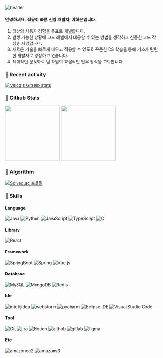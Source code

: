 ![header](https://capsule-render.vercel.app/api?type=waving&color=FDCBE5&height=250&section=header&text=Hi%20there!&fontSize=80)


#### 안녕하세요. 적응이 빠른 신입 개발자, 이하은입니다.

1. 최상의 사용자 경험을 목표로 개발합니다.<br>
2. 발생 가능한 상황에 코드 레벨에서 대응할 수 있는 방법을 생각하고 신중한 코드 작성을 지향합니다.<br>
3. 새로운 기술을 빠르게 배우고 적용할 수 있도록 꾸준한 CS 학습을 통해 기초가 탄탄한 개발자로 성장하고 있습니다.<br>
4. 체계적인 문서화로 팀 차원의 효율적인 업무 방식을 고민합니다.<br>

<h3>📍 Recent activity</h3>

[![Velog's GitHub stats](https://velog-readme-stats.vercel.app/api?name=haisley77)](https://velog.io/@haisley77)


<h3>📍 Github Stats</h3>
<p align="left">
  <img height="180em" src="https://github-readme-stats.vercel.app/api?username=haisley77&show_icons=true&include_all_commits=true&bg_color=30,e96443,904e95&title_color=fff&text_color=fff">
  <img height="180em" src="https://github-readme-stats.vercel.app/api/top-langs/?username=haisley77&layout=compact&bg_color=30,e96443,904e95&title_color=fff&text_color=fff">
</p>

<h3>📍 Algorithm</h3>

[![Solved.ac
프로필](http://mazassumnida.wtf/api/v2/generate_badge?boj=haisley)](https://solved.ac/haisley)


<h3>📍 Skills</h3>
<h4>Language</h4>
<p>
  <img alt="Java" src="https://img.shields.io/badge/Java-007396.svg?&style=for-the-badge&logo=Java&logoColor=white">
  <img alt="Python" src="https://img.shields.io/badge/Python-3776AB.svg?&style=for-the-badge&logo=Python&logoColor=white">
  <img alt="JavaScript" src="https://img.shields.io/badge/JavaScript-F7DF1E.svg?&style=for-the-badge&logo=JavaScript&logoColor=white">
  <img alt="TypeScript" src="https://img.shields.io/badge/TypeScript-007ACC?style=for-the-badge&logo=typescript&logoColor=white">
  <img alt="C" src="https://img.shields.io/badge/c-%2300599C.svg?style=for-the-badge&logo=c&logoColor=white">
</p>

<h4>Library</h4>
<p>
  <img alt="React" src="https://img.shields.io/badge/React-20232A?style=for-the-badge&logo=react&logoColor=61DAFB">
</p>

<h4>Framework</h4>
<p>
  <img alt="SpringBoot" src="https://img.shields.io/badge/SpringBoot-6DB33F.svg?&style=for-the-badge&logo=SpringBoot&logoColor=white">
  <img alt="Spring" src="https://img.shields.io/badge/Spring-6DB33F.svg?&style=for-the-badge&logo=Spring&logoColor=white">
  <img alt="Vue.js" src="https://img.shields.io/badge/Vue.js-4FC08D.svg?&style=for-the-badge&logo=Vue.js&logoColor=white">
<!--   <img alt="Tailwind" src="https://img.shields.io/badge/Tailwind_CSS-38B2AC?style=for-the-badge&logo=tailwind-css&logoColor=white"> -->
</p>


<h4>Database</h4>
<p>
  <img alt="MySQL" src="https://img.shields.io/badge/MySQL-4479A1.svg?&style=for-the-badge&logo=MySQL&logoColor=white">
  <img alt="MongoDB" src="https://img.shields.io/badge/MongoDB-4EA94B?style=for-the-badge&logo=mongodb&logoColor=white">
  <img alt="Redis" src="https://img.shields.io/badge/redis-%23DD0031.svg?&style=for-the-badge&logo=redis&logoColor=white">
</p>

<h4>Ide</h4>
<p>
  <img alt="intellijidea" src="https://img.shields.io/badge/intellijidea-000000.svg?&style=for-the-badge&logo=intellijidea&logoColor=white">
  <img alt="webstorm" src="https://img.shields.io/badge/webstorm-000000.svg?&style=for-the-badge&logo=webstorm&logoColor=white">
  <img alt="pycharm" src="https://img.shields.io/badge/pycharm-000000.svg?&style=for-the-badge&logo=pycharm&logoColor=white">
  <img alt="Eclipse IDE" src="https://img.shields.io/badge/Eclipse%20IDE-2C2255.svg?&style=for-the-badge&logo=Eclipse%20IDE&logoColor=white">
  <img alt="Visual Studio Code" src="https://img.shields.io/badge/Visual%20Studio%20Code-007ACC.svg?&style=for-the-badge&logo=Visual%20Studio%20Code&logoColor=white">
</p>

<h4>Tool</h4>
<p>
  <img alt="Git" src="https://img.shields.io/badge/Git-F05032.svg?&style=for-the-badge&logo=Git&logoColor=white">
  <img alt="jira" src="https://img.shields.io/badge/jira-0052CC.svg?&style=for-the-badge&logo=jira&logoColor=white">
  <img alt="Notion" src="https://img.shields.io/badge/Notion-%23000000.svg?style=for-the-badge&logo=notion&logoColor=white">
  <img alt="github" src="https://img.shields.io/badge/github-181717.svg?&style=for-the-badge&logo=github&logoColor=white">
  <img alt="gitlab" src="https://img.shields.io/badge/gitlab-FC6D26.svg?&style=for-the-badge&logo=gitlab&logoColor=white">
  <img alt="figma" src="https://img.shields.io/badge/figma-F24E1E.svg?&style=for-the-badge&logo=figma&logoColor=white">
</p>

<h4>Etc</h4>
<p>
  <img alt="amazonec2" src="https://img.shields.io/badge/amazonec2-569A31.svg?&style=for-the-badge&logo=amazonec2&logoColor=white">
  <img alt="amazons3" src="https://img.shields.io/badge/amazons3-FF9900.svg?&style=for-the-badge&logo=amazons3&logoColor=white">
</p>






